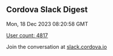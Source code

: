 ## Cordova Slack Digest
Mon, 18 Dec 2023 08:20:58 GMT

[User count: 4817](https://cordova.slack.com/)


Join the conversation at [slack.cordova.io](http://slack.cordova.io/)

